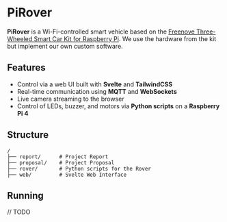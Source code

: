 # PiRover

**PiRover** is a Wi-Fi-controlled smart vehicle based on the [Freenove Three-Wheeled Smart Car Kit for Raspberry Pi](https://www.freenove.com/). We use the hardware from the kit but implement our own custom software.

## Features

- Control via a web UI built with **Svelte** and **TailwindCSS**
- Real-time communication using **MQTT** and **WebSockets**
- Live camera streaming to the browser
- Control of LEDs, buzzer, and motors via **Python scripts** on a **Raspberry Pi 4**

## Structure

```text
/
├── report/      # Project Report
├── proposal/    # Project Proposal
├── rover/       # Python scripts for the Rover
├── web/         # Svelte Web Interface
```

## Running

// TODO
